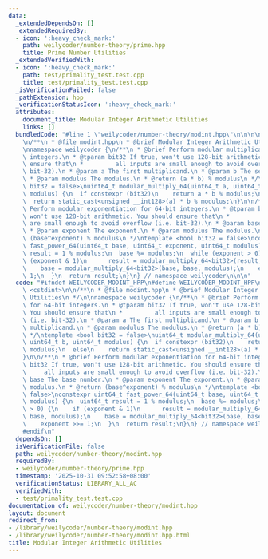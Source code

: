 ```yaml
---
data:
  _extendedDependsOn: []
  _extendedRequiredBy:
  - icon: ':heavy_check_mark:'
    path: weilycoder/number-theory/prime.hpp
    title: Prime Number Utilities
  _extendedVerifiedWith:
  - icon: ':heavy_check_mark:'
    path: test/primality_test.test.cpp
    title: test/primality_test.test.cpp
  _isVerificationFailed: false
  _pathExtension: hpp
  _verificationStatusIcon: ':heavy_check_mark:'
  attributes:
    document_title: Modular Integer Arithmetic Utilities
    links: []
  bundledCode: "#line 1 \"weilycoder/number-theory/modint.hpp\"\n\n\n\n#include <cstdint>\n\
    \n/**\n * @file modint.hpp\n * @brief Modular Integer Arithmetic Utilities\n */\n\
    \nnamespace weilycoder {\n/**\n * @brief Perform modular multiplication for 64-bit\
    \ integers.\n * @tparam bit32 If true, won't use 128-bit arithmetic. You should\
    \ ensure that\n *         all inputs are small enough to avoid overflow (i.e.\
    \ bit-32).\n * @param a The first multiplicand.\n * @param b The second multiplicand.\n\
    \ * @param modulus The modulus.\n * @return (a * b) % modulus\n */\ntemplate <bool\
    \ bit32 = false>\nuint64_t modular_multiply_64(uint64_t a, uint64_t b, uint64_t\
    \ modulus) {\n  if constexpr (bit32)\n    return a * b % modulus;\n  else\n  \
    \  return static_cast<unsigned __int128>(a) * b % modulus;\n}\n\n/**\n * @brief\
    \ Perform modular exponentiation for 64-bit integers.\n * @tparam bit32 If true,\
    \ won't use 128-bit arithmetic. You should ensure that\n *         all inputs\
    \ are small enough to avoid overflow (i.e. bit-32).\n * @param base The base number.\n\
    \ * @param exponent The exponent.\n * @param modulus The modulus.\n * @return\
    \ (base^exponent) % modulus\n */\ntemplate <bool bit32 = false>\nconstexpr uint64_t\
    \ fast_power_64(uint64_t base, uint64_t exponent, uint64_t modulus) {\n  uint64_t\
    \ result = 1 % modulus;\n  base %= modulus;\n  while (exponent > 0) {\n    if\
    \ (exponent & 1)\n      result = modular_multiply_64<bit32>(result, base, modulus);\n\
    \    base = modular_multiply_64<bit32>(base, base, modulus);\n    exponent >>=\
    \ 1;\n  }\n  return result;\n}\n} // namespace weilycoder\n\n\n"
  code: "#ifndef WEILYCODER_MODINT_HPP\n#define WEILYCODER_MODINT_HPP\n\n#include\
    \ <cstdint>\n\n/**\n * @file modint.hpp\n * @brief Modular Integer Arithmetic\
    \ Utilities\n */\n\nnamespace weilycoder {\n/**\n * @brief Perform modular multiplication\
    \ for 64-bit integers.\n * @tparam bit32 If true, won't use 128-bit arithmetic.\
    \ You should ensure that\n *         all inputs are small enough to avoid overflow\
    \ (i.e. bit-32).\n * @param a The first multiplicand.\n * @param b The second\
    \ multiplicand.\n * @param modulus The modulus.\n * @return (a * b) % modulus\n\
    \ */\ntemplate <bool bit32 = false>\nuint64_t modular_multiply_64(uint64_t a,\
    \ uint64_t b, uint64_t modulus) {\n  if constexpr (bit32)\n    return a * b %\
    \ modulus;\n  else\n    return static_cast<unsigned __int128>(a) * b % modulus;\n\
    }\n\n/**\n * @brief Perform modular exponentiation for 64-bit integers.\n * @tparam\
    \ bit32 If true, won't use 128-bit arithmetic. You should ensure that\n *    \
    \     all inputs are small enough to avoid overflow (i.e. bit-32).\n * @param\
    \ base The base number.\n * @param exponent The exponent.\n * @param modulus The\
    \ modulus.\n * @return (base^exponent) % modulus\n */\ntemplate <bool bit32 =\
    \ false>\nconstexpr uint64_t fast_power_64(uint64_t base, uint64_t exponent, uint64_t\
    \ modulus) {\n  uint64_t result = 1 % modulus;\n  base %= modulus;\n  while (exponent\
    \ > 0) {\n    if (exponent & 1)\n      result = modular_multiply_64<bit32>(result,\
    \ base, modulus);\n    base = modular_multiply_64<bit32>(base, base, modulus);\n\
    \    exponent >>= 1;\n  }\n  return result;\n}\n} // namespace weilycoder\n\n\
    #endif\n"
  dependsOn: []
  isVerificationFile: false
  path: weilycoder/number-theory/modint.hpp
  requiredBy:
  - weilycoder/number-theory/prime.hpp
  timestamp: '2025-10-31 09:52:58+08:00'
  verificationStatus: LIBRARY_ALL_AC
  verifiedWith:
  - test/primality_test.test.cpp
documentation_of: weilycoder/number-theory/modint.hpp
layout: document
redirect_from:
- /library/weilycoder/number-theory/modint.hpp
- /library/weilycoder/number-theory/modint.hpp.html
title: Modular Integer Arithmetic Utilities
---
```

